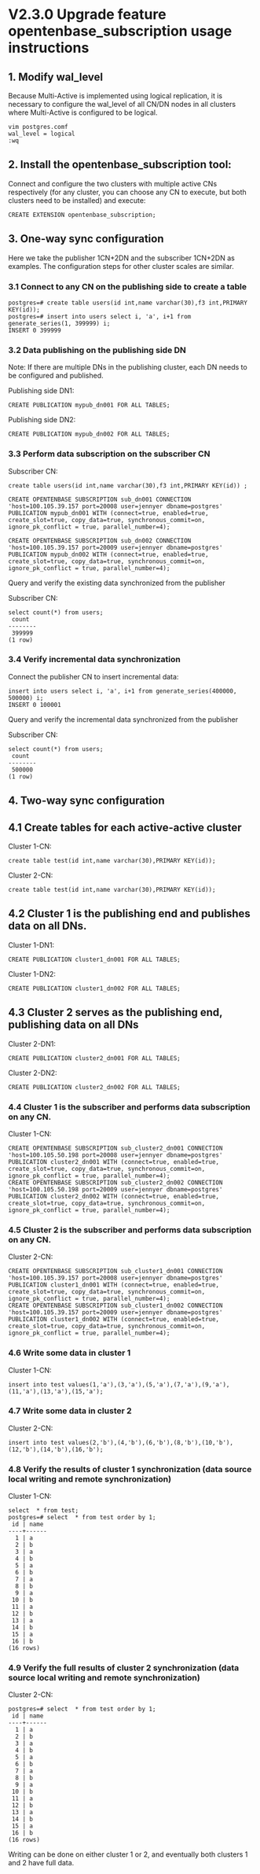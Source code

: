 # V2.3.0 Upgrade feature opentenbase_subscription usage instructions

## 1. Modify wal_level

Because Multi-Active is implemented using logical replication, it is necessary to configure the wal_level of all CN/DN nodes in all clusters where Multi-Active is configured to be logical.

```
vim postgres.comf
wal_level = logical
:wq
```

## 2. Install the opentenbase_subscription tool:
Connect and configure the two clusters with multiple active CNs respectively (for any cluster, you can choose any CN to execute, but both clusters need to be installed) and execute:

```
CREATE EXTENSION opentenbase_subscription;
```

## 3. One-way sync configuration

Here we take the publisher 1CN+2DN and the subscriber 1CN+2DN as examples. The configuration steps for other cluster scales are similar.

### 3.1 Connect to any CN on the publishing side to create a table

```
postgres=# create table users(id int,name varchar(30),f3 int,PRIMARY KEY(id));
postgres=# insert into users select i, 'a', i+1 from generate_series(1, 399999) i;
INSERT 0 399999
```

### 3.2 Data publishing on the publishing side DN

Note: If there are multiple DNs in the publishing cluster, each DN needs to be configured and published.

Publishing side DN1:

```
CREATE PUBLICATION mypub_dn001 FOR ALL TABLES;
```

Publishing side DN2:

```
CREATE PUBLICATION mypub_dn002 FOR ALL TABLES;
```


### 3.3 Perform data subscription on the subscriber CN
Subscriber CN:

```
create table users(id int,name varchar(30),f3 int,PRIMARY KEY(id)) ;

CREATE OPENTENBASE SUBSCRIPTION sub_dn001 CONNECTION 'host=100.105.39.157 port=20008 user=jennyer dbname=postgres' PUBLICATION mypub_dn001 WITH (connect=true, enabled=true, create_slot=true, copy_data=true, synchronous_commit=on, ignore_pk_conflict = true, parallel_number=4);

CREATE OPENTENBASE SUBSCRIPTION sub_dn002 CONNECTION 'host=100.105.39.157 port=20009 user=jennyer dbname=postgres' PUBLICATION mypub_dn002 WITH (connect=true, enabled=true, create_slot=true, copy_data=true, synchronous_commit=on, ignore_pk_conflict = true, parallel_number=4);

```

Query and verify the existing data synchronized from the publisher

Subscriber CN:

```
select count(*) from users;
 count  
--------
 399999
(1 row)

```

### 3.4 Verify incremental data synchronization
Connect the publisher CN to insert incremental data:

```
insert into users select i, 'a', i+1 from generate_series(400000, 500000) i;
INSERT 0 100001
```

Query and verify the incremental data synchronized from the publisher  

Subscriber CN:

```
select count(*) from users;
 count  
--------
 500000
(1 row)
```


## 4. Two-way sync configuration

## 4.1 Create tables for each active-active cluster
Cluster 1-CN:

```
create table test(id int,name varchar(30),PRIMARY KEY(id));
```

Cluster 2-CN:
 
```
create table test(id int,name varchar(30),PRIMARY KEY(id));
```


## 4.2 Cluster 1 is the publishing end and publishes data on all DNs.
Cluster 1-DN1:

```
CREATE PUBLICATION cluster1_dn001 FOR ALL TABLES;
```

Cluster 1-DN2:

```
CREATE PUBLICATION cluster1_dn002 FOR ALL TABLES;
```	

## 4.3 Cluster 2 serves as the publishing end, publishing data on all DNs
Cluster 2-DN1:

```
CREATE PUBLICATION cluster2_dn001 FOR ALL TABLES;
```

Cluster 2-DN2:

```
CREATE PUBLICATION cluster2_dn002 FOR ALL TABLES;
```	

### 4.4 Cluster 1 is the subscriber and performs data subscription on any CN.
Cluster 1-CN:

```
CREATE OPENTENBASE SUBSCRIPTION sub_cluster2_dn001 CONNECTION 'host=100.105.50.198 port=20008 user=jennyer dbname=postgres' PUBLICATION cluster2_dn001 WITH (connect=true, enabled=true, create_slot=true, copy_data=true, synchronous_commit=on, ignore_pk_conflict = true, parallel_number=4);
CREATE OPENTENBASE SUBSCRIPTION sub_cluster2_dn002 CONNECTION 'host=100.105.50.198 port=20009 user=jennyer dbname=postgres' PUBLICATION cluster2_dn002 WITH (connect=true, enabled=true, create_slot=true, copy_data=true, synchronous_commit=on, ignore_pk_conflict = true, parallel_number=4);
```

### 4.5 Cluster 2 is the subscriber and performs data subscription on any CN.

Cluster 2-CN:

```
CREATE OPENTENBASE SUBSCRIPTION sub_cluster1_dn001 CONNECTION 'host=100.105.39.157 port=20008 user=jennyer dbname=postgres' PUBLICATION cluster1_dn001 WITH (connect=true, enabled=true, create_slot=true, copy_data=true, synchronous_commit=on, ignore_pk_conflict = true, parallel_number=4);
CREATE OPENTENBASE SUBSCRIPTION sub_cluster1_dn002 CONNECTION 'host=100.105.39.157 port=20009 user=jennyer dbname=postgres' PUBLICATION cluster1_dn002 WITH (connect=true, enabled=true, create_slot=true, copy_data=true, synchronous_commit=on, ignore_pk_conflict = true, parallel_number=4);
```

### 4.6 Write some data in cluster 1
Cluster 1-CN:

```
insert into test values(1,'a'),(3,'a'),(5,'a'),(7,'a'),(9,'a'),(11,'a'),(13,'a'),(15,'a');
```

### 4.7 Write some data in cluster 2
Cluster 2-CN:

```
insert into test values(2,'b'),(4,'b'),(6,'b'),(8,'b'),(10,'b'),(12,'b'),(14,'b'),(16,'b');
```

### 4.8 Verify the results of cluster 1 synchronization (data source local writing and remote synchronization)
Cluster 1-CN:

```
select  * from test;
postgres=# select  * from test order by 1;
 id | name 
----+------
  1 | a
  2 | b
  3 | a
  4 | b
  5 | a
  6 | b
  7 | a
  8 | b
  9 | a
 10 | b
 11 | a
 12 | b
 13 | a
 14 | b
 15 | a
 16 | b
(16 rows)
```

### 4.9 Verify the full results of cluster 2 synchronization (data source local writing and remote synchronization)
Cluster 2-CN:

```
postgres=# select  * from test order by 1;
 id | name 
----+------
  1 | a
  2 | b
  3 | a
  4 | b
  5 | a
  6 | b
  7 | a
  8 | b
  9 | a
 10 | b
 11 | a
 12 | b
 13 | a
 14 | b
 15 | a
 16 | b
(16 rows)
```

Writing can be done on either cluster 1 or 2, and eventually both clusters 1 and 2 have full data.
 